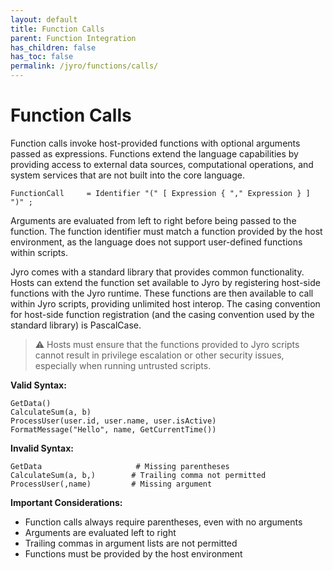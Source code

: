 ```yaml
---
layout: default
title: Function Calls
parent: Function Integration
has_children: false
has_toc: false
permalink: /jyro/functions/calls/
---
```


# Function Calls

Function calls invoke host-provided functions with optional arguments passed as expressions. Functions extend the language capabilities by providing access to external data sources, computational operations, and system services that are not built into the core language.

```
FunctionCall     = Identifier "(" [ Expression { "," Expression } ] ")" ;
```

Arguments are evaluated from left to right before being passed to the function. The function identifier must match a function provided by the host environment, as the language does not support user-defined functions within scripts.

Jyro comes with a standard library that provides common functionality. Hosts can extend the function set available to Jyro by registering host-side functions with the Jyro runtime. These functions are then available to call within Jyro scripts, providing unlimited host interop. The casing convention for host-side function registration (and the casing convention used by the standard library) is PascalCase.

> ⚠ Hosts must ensure that the functions provided to Jyro scripts cannot result in privilege escalation or other security issues, especially when running untrusted scripts.

**Valid Syntax:**
```jyro
GetData()
CalculateSum(a, b)
ProcessUser(user.id, user.name, user.isActive)
FormatMessage("Hello", name, GetCurrentTime())
```

**Invalid Syntax:**
```jyro
GetData                     # Missing parentheses
CalculateSum(a, b,)        # Trailing comma not permitted
ProcessUser(,name)         # Missing argument
```

**Important Considerations:**
- Function calls always require parentheses, even with no arguments
- Arguments are evaluated left to right
- Trailing commas in argument lists are not permitted
- Functions must be provided by the host environment